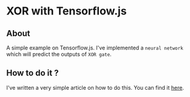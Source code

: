 # XOR with Tensorflow.js
## About
A simple example on Tensorflow.js. I've implemented a `neural network` which will predict the outputs of `XOR gate`.

## How to do it ?
I've written a very simple article on how to do this. You can find it [here](https://blog.yellowant.com/tensorflow-js-a-practical-guide-2ed58327c455).